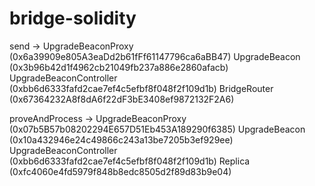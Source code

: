 # bridge-solidity

send ->                 UpgradeBeaconProxy      (0x6a39909e805A3eaDd2b61fFf61147796ca6aBB47)
                        UpgradeBeacon           (0x3b96b42d1f4962cb21049fb237a886e2860afacb)
                        UpgradeBeaconController (0xbb6d6333fafd2cae7ef4c5efbf8f048f2f109d1b)
                        BridgeRouter            (0x67364232A8f8dA6f22dF3bE3408ef9872132F2A6)

proveAndProcess ->      UpgradeBeaconProxy      (0x07b5B57b08202294E657D51Eb453A189290f6385)
                        UpgradeBeacon           (0x10a432946e24c49866c243a13be7205b3ef929ee)
                        UpgradeBeaconController (0xbb6d6333fafd2cae7ef4c5efbf8f048f2f109d1b)
                        Replica                 (0xfc4060e4fd5979f848b8edc8505d2f89d83b9e04)
